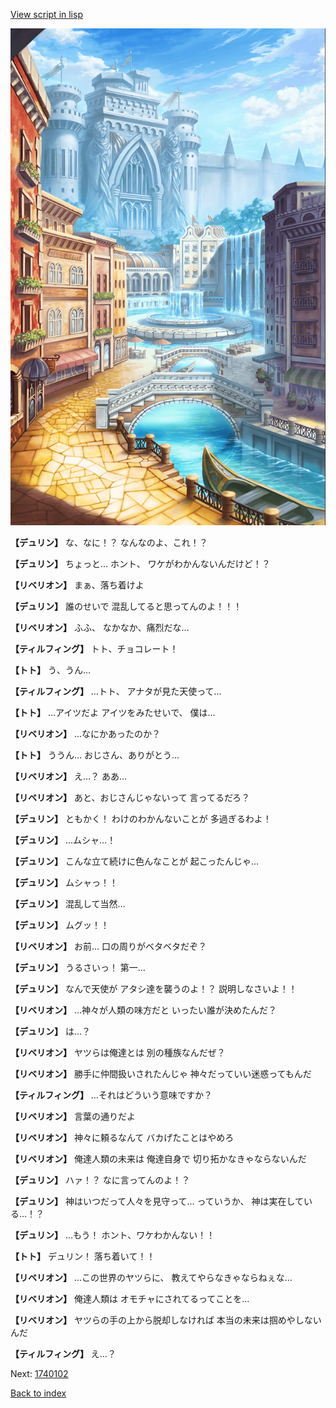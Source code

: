 [View script in lisp](../scripts/1740101.txt)

![006_town.png](../images/backgrounds/006_town.png)

**【デュリン】**
な、なに！？
なんなのよ、これ！？

**【デュリン】**
ちょっと…
ホント、
ワケがわかんないんだけど！？

**【リベリオン】**
まぁ、落ち着けよ

**【デュリン】**
誰のせいで
混乱してると思ってんのよ！！！

**【リベリオン】**
ふふ、
なかなか、痛烈だな…

**【ティルフィング】**
トト、チョコレート！

**【トト】**
う、うん…

**【ティルフィング】**
…トト、
アナタが見た天使って…

**【トト】**
…アイツだよ
アイツをみたせいで、
僕は…

**【リベリオン】**
…なにかあったのか？

**【トト】**
ううん…
おじさん、ありがとう…

**【リベリオン】**
え…？
ああ…

**【リベリオン】**
あと、おじさんじゃないって
言ってるだろ？

**【デュリン】**
ともかく！
わけのわかんないことが
多過ぎるわよ！

**【デュリン】**
…ムシャ…！

**【デュリン】**
こんな立て続けに色んなことが
起こったんじゃ…

**【デュリン】**
ムシャっ！！

**【デュリン】**
混乱して当然…

**【デュリン】**
ムグッ！！

**【リベリオン】**
お前…
口の周りがベタベタだぞ？

**【デュリン】**
うるさいっ！
第一…

**【デュリン】**
なんで天使が
アタシ達を襲うのよ！？
説明しなさいよ！！

**【リベリオン】**
…神々が人類の味方だと
いったい誰が決めたんだ？

**【デュリン】**
は…？

**【リベリオン】**
ヤツらは俺達とは
別の種族なんだぜ？

**【リベリオン】**
勝手に仲間扱いされたんじゃ
神々だっていい迷惑ってもんだ

**【ティルフィング】**
…それはどういう意味ですか？

**【リベリオン】**
言葉の通りだよ

**【リベリオン】**
神々に頼るなんて
バカげたことはやめろ

**【リベリオン】**
俺達人類の未来は
俺達自身で
切り拓かなきゃならないんだ

**【デュリン】**
ハァ！？
なに言ってんのよ！？

**【デュリン】**
神はいつだって人々を見守って…
っていうか、
神は実在している…！？

**【デュリン】**
…もう！
ホント、ワケわかんない！！

**【トト】**
デュリン！
落ち着いて！！

**【リベリオン】**
…この世界のヤツらに、
教えてやらなきゃならねぇな…

**【リベリオン】**
俺達人類は
オモチャにされてるってことを…

**【リベリオン】**
ヤツらの手の上から脱却しなければ
本当の未来は掴めやしないんだ

**【ティルフィング】**
え…？

Next: [1740102](1740102.md)

[Back to index](index.md)
